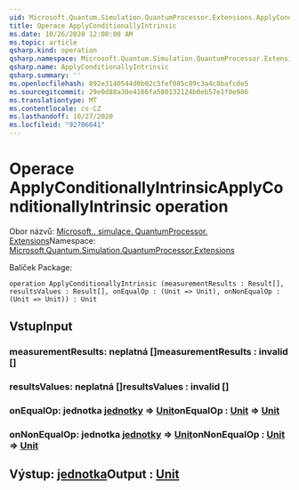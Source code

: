 ```yaml
---
uid: Microsoft.Quantum.Simulation.QuantumProcessor.Extensions.ApplyConditionallyIntrinsic
title: Operace ApplyConditionallyIntrinsic
ms.date: 10/26/2020 12:00:00 AM
ms.topic: article
qsharp.kind: operation
qsharp.namespace: Microsoft.Quantum.Simulation.QuantumProcessor.Extensions
qsharp.name: ApplyConditionallyIntrinsic
qsharp.summary: ''
ms.openlocfilehash: 892e3140544d0b02c5fef085c89c3a4c8bafcde5
ms.sourcegitcommit: 29e0d88a30e4166fa580132124b0eb57e1f0e986
ms.translationtype: MT
ms.contentlocale: cs-CZ
ms.lasthandoff: 10/27/2020
ms.locfileid: "92706641"
---
```

# <a name="applyconditionallyintrinsic-operation"></a><span data-ttu-id="4931c-102">Operace ApplyConditionallyIntrinsic</span><span class="sxs-lookup"><span data-stu-id="4931c-102">ApplyConditionallyIntrinsic operation</span></span>

<span data-ttu-id="4931c-103">Obor názvů: [Microsoft.. simulace. QuantumProcessor. Extensions](xref:Microsoft.Quantum.Simulation.QuantumProcessor.Extensions)</span><span class="sxs-lookup"><span data-stu-id="4931c-103">Namespace: [Microsoft.Quantum.Simulation.QuantumProcessor.Extensions](xref:Microsoft.Quantum.Simulation.QuantumProcessor.Extensions)</span></span>

<span data-ttu-id="4931c-104">Balíček [](https://nuget.org/packages/)</span><span class="sxs-lookup"><span data-stu-id="4931c-104">Package: [](https://nuget.org/packages/)</span></span>




```qsharp
operation ApplyConditionallyIntrinsic (measurementResults : Result[], resultsValues : Result[], onEqualOp : (Unit => Unit), onNonEqualOp : (Unit => Unit)) : Unit
```


## <a name="input"></a><span data-ttu-id="4931c-105">Vstup</span><span class="sxs-lookup"><span data-stu-id="4931c-105">Input</span></span>

### <a name="measurementresults--__invalidresult__"></a><span data-ttu-id="4931c-106">measurementResults: __neplatná <Result>__ []</span><span class="sxs-lookup"><span data-stu-id="4931c-106">measurementResults : __invalid<Result>__ []</span></span>




### <a name="resultsvalues--__invalidresult__"></a><span data-ttu-id="4931c-107">resultsValues: __neplatná <Result>__ []</span><span class="sxs-lookup"><span data-stu-id="4931c-107">resultsValues : __invalid<Result>__ []</span></span>




### <a name="onequalop--unit--unit"></a><span data-ttu-id="4931c-108">onEqualOp: jednotka [jednotky](xref:microsoft.quantum.lang-ref.unit) => [Unit](xref:microsoft.quantum.lang-ref.unit)</span><span class="sxs-lookup"><span data-stu-id="4931c-108">onEqualOp : [Unit](xref:microsoft.quantum.lang-ref.unit) => [Unit](xref:microsoft.quantum.lang-ref.unit)</span></span> 




### <a name="onnonequalop--unit--unit"></a><span data-ttu-id="4931c-109">onNonEqualOp: jednotka [jednotky](xref:microsoft.quantum.lang-ref.unit) => [Unit](xref:microsoft.quantum.lang-ref.unit)</span><span class="sxs-lookup"><span data-stu-id="4931c-109">onNonEqualOp : [Unit](xref:microsoft.quantum.lang-ref.unit) => [Unit](xref:microsoft.quantum.lang-ref.unit)</span></span> 





## <a name="output--unit"></a><span data-ttu-id="4931c-110">Výstup: [jednotka](xref:microsoft.quantum.lang-ref.unit)</span><span class="sxs-lookup"><span data-stu-id="4931c-110">Output : [Unit](xref:microsoft.quantum.lang-ref.unit)</span></span>

